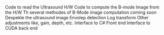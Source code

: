 Code to read the Ultrasound H/W
Code to compute the B-mode Image from the H/W
	Th several methodes of B-Mode image computation coming soon
Despekle the ultrasound image
Envolep detection
Log transform
Other adjustments like, gain, depth, etc.
Interface to C# Front end
Interface to CUDA back end
